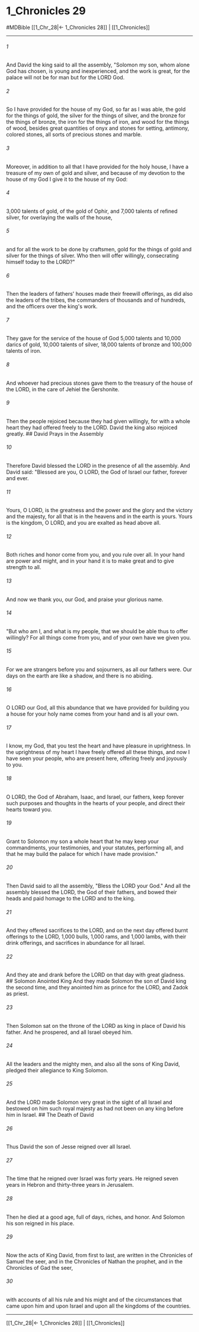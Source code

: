 # 1_Chronicles 29
#MDBible
[[1_Chr_28|← 1_Chronicles 28]] | [[1_Chronicles]]

***

###### 1 

And David the king said to all the assembly, "Solomon my son, whom alone God has chosen, is young and inexperienced, and the work is great, for the palace will not be for man but for the LORD God. 

###### 2 

So I have provided for the house of my God, so far as I was able, the gold for the things of gold, the silver for the things of silver, and the bronze for the things of bronze, the iron for the things of iron, and wood for the things of wood, besides great quantities of onyx and stones for setting, antimony, colored stones, all sorts of precious stones and marble. 

###### 3 

Moreover, in addition to all that I have provided for the holy house, I have a treasure of my own of gold and silver, and because of my devotion to the house of my God I give it to the house of my God: 

###### 4 

3,000 talents of gold, of the gold of Ophir, and 7,000 talents of refined silver, for overlaying the walls of the house, 

###### 5 

and for all the work to be done by craftsmen, gold for the things of gold and silver for the things of silver. Who then will offer willingly, consecrating himself today to the LORD?" 

###### 6 

Then the leaders of fathers' houses made their freewill offerings, as did also the leaders of the tribes, the commanders of thousands and of hundreds, and the officers over the king's work. 

###### 7 

They gave for the service of the house of God 5,000 talents and 10,000 darics of gold, 10,000 talents of silver, 18,000 talents of bronze and 100,000 talents of iron. 

###### 8 

And whoever had precious stones gave them to the treasury of the house of the LORD, in the care of Jehiel the Gershonite. 

###### 9 

Then the people rejoiced because they had given willingly, for with a whole heart they had offered freely to the LORD. David the king also rejoiced greatly. ## David Prays in the Assembly 

###### 10 

Therefore David blessed the LORD in the presence of all the assembly. And David said: "Blessed are you, O LORD, the God of Israel our father, forever and ever. 

###### 11 

Yours, O LORD, is the greatness and the power and the glory and the victory and the majesty, for all that is in the heavens and in the earth is yours. Yours is the kingdom, O LORD, and you are exalted as head above all. 

###### 12 

Both riches and honor come from you, and you rule over all. In your hand are power and might, and in your hand it is to make great and to give strength to all. 

###### 13 

And now we thank you, our God, and praise your glorious name. 

###### 14 

"But who am I, and what is my people, that we should be able thus to offer willingly? For all things come from you, and of your own have we given you. 

###### 15 

For we are strangers before you and sojourners, as all our fathers were. Our days on the earth are like a shadow, and there is no abiding. 

###### 16 

O LORD our God, all this abundance that we have provided for building you a house for your holy name comes from your hand and is all your own. 

###### 17 

I know, my God, that you test the heart and have pleasure in uprightness. In the uprightness of my heart I have freely offered all these things, and now I have seen your people, who are present here, offering freely and joyously to you. 

###### 18 

O LORD, the God of Abraham, Isaac, and Israel, our fathers, keep forever such purposes and thoughts in the hearts of your people, and direct their hearts toward you. 

###### 19 

Grant to Solomon my son a whole heart that he may keep your commandments, your testimonies, and your statutes, performing all, and that he may build the palace for which I have made provision." 

###### 20 

Then David said to all the assembly, "Bless the LORD your God." And all the assembly blessed the LORD, the God of their fathers, and bowed their heads and paid homage to the LORD and to the king. 

###### 21 

And they offered sacrifices to the LORD, and on the next day offered burnt offerings to the LORD, 1,000 bulls, 1,000 rams, and 1,000 lambs, with their drink offerings, and sacrifices in abundance for all Israel. 

###### 22 

And they ate and drank before the LORD on that day with great gladness. ## Solomon Anointed King And they made Solomon the son of David king the second time, and they anointed him as prince for the LORD, and Zadok as priest. 

###### 23 

Then Solomon sat on the throne of the LORD as king in place of David his father. And he prospered, and all Israel obeyed him. 

###### 24 

All the leaders and the mighty men, and also all the sons of King David, pledged their allegiance to King Solomon. 

###### 25 

And the LORD made Solomon very great in the sight of all Israel and bestowed on him such royal majesty as had not been on any king before him in Israel. ## The Death of David 

###### 26 

Thus David the son of Jesse reigned over all Israel. 

###### 27 

The time that he reigned over Israel was forty years. He reigned seven years in Hebron and thirty-three years in Jerusalem. 

###### 28 

Then he died at a good age, full of days, riches, and honor. And Solomon his son reigned in his place. 

###### 29 

Now the acts of King David, from first to last, are written in the Chronicles of Samuel the seer, and in the Chronicles of Nathan the prophet, and in the Chronicles of Gad the seer, 

###### 30 

with accounts of all his rule and his might and of the circumstances that came upon him and upon Israel and upon all the kingdoms of the countries. 

***

[[1_Chr_28|← 1_Chronicles 28]] | [[1_Chronicles]]
